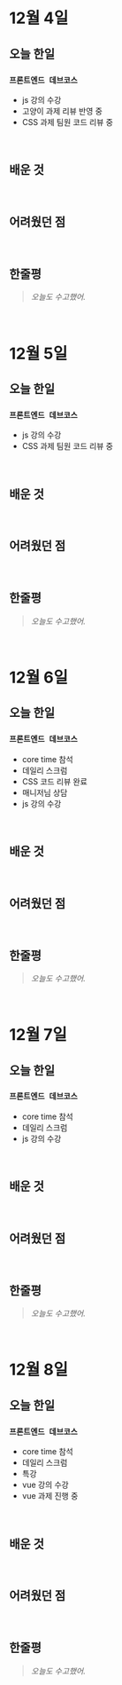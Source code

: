 # 12월 4일

## 오늘 한일

### `프론트엔드 데브코스`

- js 강의 수강
- 고양이 과제 리뷰 반영 중
- CSS 과제 팀원 코드 리뷰 중

<br>

## 배운 것

<br>

## 어려웠던 점

<br>

## 한줄평

> _오늘도 수고했어._

<br>

# 12월 5일

## 오늘 한일

### `프론트엔드 데브코스`

- js 강의 수강
- CSS 과제 팀원 코드 리뷰 중

<br>

## 배운 것

<br>

## 어려웠던 점

<br>

## 한줄평

> _오늘도 수고했어._

<br>

# 12월 6일

## 오늘 한일

### `프론트엔드 데브코스`

- core time 참석
- 데일리 스크럼
- CSS 코드 리뷰 완료
- 매니저님 상담
- js 강의 수강

<br>

## 배운 것

<br>

## 어려웠던 점

<br>

## 한줄평

> _오늘도 수고했어._

<br>

# 12월 7일

## 오늘 한일

### `프론트엔드 데브코스`

- core time 참석
- 데일리 스크럼
- js 강의 수강

<br>

## 배운 것

<br>

## 어려웠던 점

<br>

## 한줄평

> _오늘도 수고했어._

<br>

# 12월 8일

## 오늘 한일

### `프론트엔드 데브코스`

- core time 참석
- 데일리 스크럼
- 특강
- vue 강의 수강
- vue 과제 진행 중

<br>

## 배운 것

<br>

## 어려웠던 점

<br>

## 한줄평

> _오늘도 수고했어._

<br>